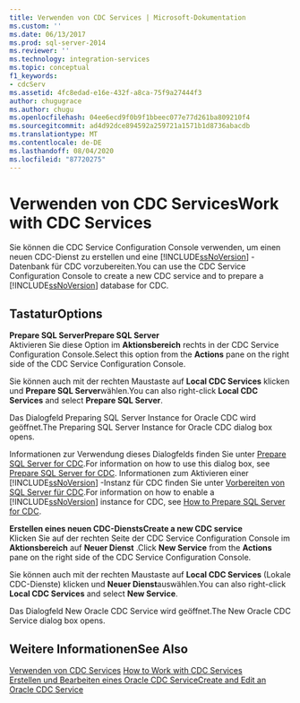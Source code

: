```yaml
---
title: Verwenden von CDC Services | Microsoft-Dokumentation
ms.custom: ''
ms.date: 06/13/2017
ms.prod: sql-server-2014
ms.reviewer: ''
ms.technology: integration-services
ms.topic: conceptual
f1_keywords:
- cdcServ
ms.assetid: 4fc8edad-e16e-432f-a8ca-75f9a27444f3
author: chugugrace
ms.author: chugu
ms.openlocfilehash: 04ee6ecd9f0b9f1bbeec077e77d261ba809210f4
ms.sourcegitcommit: ad4d92dce894592a259721a1571b1d8736abacdb
ms.translationtype: MT
ms.contentlocale: de-DE
ms.lasthandoff: 08/04/2020
ms.locfileid: "87720275"
---
```

# <a name="work-with-cdc-services"></a><span data-ttu-id="cc161-102">Verwenden von CDC Services</span><span class="sxs-lookup"><span data-stu-id="cc161-102">Work with CDC Services</span></span>
  <span data-ttu-id="cc161-103">Sie können die CDC Service Configuration Console verwenden, um einen neuen CDC-Dienst zu erstellen und eine [!INCLUDE[ssNoVersion](../../includes/ssnoversion-md.md)] -Datenbank für CDC vorzubereiten.</span><span class="sxs-lookup"><span data-stu-id="cc161-103">You can use the CDC Service Configuration Console to create a new CDC service and to prepare a [!INCLUDE[ssNoVersion](../../includes/ssnoversion-md.md)] database for CDC.</span></span>  
  
## <a name="options"></a><span data-ttu-id="cc161-104">Tastatur</span><span class="sxs-lookup"><span data-stu-id="cc161-104">Options</span></span>  
 <span data-ttu-id="cc161-105">**Prepare SQL Server**</span><span class="sxs-lookup"><span data-stu-id="cc161-105">**Prepare SQL Server**</span></span>  
 <span data-ttu-id="cc161-106">Aktivieren Sie diese Option im **Aktionsbereich** rechts in der CDC Service Configuration Console.</span><span class="sxs-lookup"><span data-stu-id="cc161-106">Select this option from the **Actions** pane on the right side of the CDC Service Configuration Console.</span></span>  
  
 <span data-ttu-id="cc161-107">Sie können auch mit der rechten Maustaste auf **Local CDC Services** klicken und **Prepare SQL Server**wählen.</span><span class="sxs-lookup"><span data-stu-id="cc161-107">You can also right-click **Local CDC Services** and select **Prepare SQL Server**.</span></span>  
  
 <span data-ttu-id="cc161-108">Das Dialogfeld Preparing SQL Server Instance for Oracle CDC wird geöffnet.</span><span class="sxs-lookup"><span data-stu-id="cc161-108">The Preparing SQL Server Instance for Oracle CDC dialog box opens.</span></span>  
  
 <span data-ttu-id="cc161-109">Informationen zur Verwendung dieses Dialogfelds finden Sie unter [Prepare SQL Server for CDC](prepare-sql-server-for-cdc.md).</span><span class="sxs-lookup"><span data-stu-id="cc161-109">For information on how to use this dialog box, see [Prepare SQL Server for CDC](prepare-sql-server-for-cdc.md).</span></span> <span data-ttu-id="cc161-110">Informationen zum Aktivieren einer [!INCLUDE[ssNoVersion](../../includes/ssnoversion-md.md)] -Instanz für CDC finden Sie unter [Vorbereiten von SQL Server für CDC](how-to-prepare-sql-server-for-cdc.md).</span><span class="sxs-lookup"><span data-stu-id="cc161-110">For information on how to enable a [!INCLUDE[ssNoVersion](../../includes/ssnoversion-md.md)] instance for CDC, see [How to Prepare SQL Server for CDC](how-to-prepare-sql-server-for-cdc.md).</span></span>  
  
 <span data-ttu-id="cc161-111">**Erstellen eines neuen CDC-Diensts**</span><span class="sxs-lookup"><span data-stu-id="cc161-111">**Create a new CDC service**</span></span>  
 <span data-ttu-id="cc161-112">Klicken Sie auf der rechten Seite der CDC Service Configuration Console im **Aktionsbereich** auf **Neuer Dienst** .</span><span class="sxs-lookup"><span data-stu-id="cc161-112">Click **New Service** from the **Actions** pane on the right side of the CDC Service Configuration Console.</span></span>  
  
 <span data-ttu-id="cc161-113">Sie können auch mit der rechten Maustaste auf **Local CDC Services** (Lokale CDC-Dienste) klicken und **Neuer Dienst**auswählen.</span><span class="sxs-lookup"><span data-stu-id="cc161-113">You can also right-click **Local CDC Services** and select **New Service**.</span></span>  
  
 <span data-ttu-id="cc161-114">Das Dialogfeld New Oracle CDC Service wird geöffnet.</span><span class="sxs-lookup"><span data-stu-id="cc161-114">The New Oracle CDC Service dialog box opens.</span></span>  
  
## <a name="see-also"></a><span data-ttu-id="cc161-115">Weitere Informationen</span><span class="sxs-lookup"><span data-stu-id="cc161-115">See Also</span></span>  
 <span data-ttu-id="cc161-116">[Verwenden von CDC Services](work-with-cdc-services.md) </span><span class="sxs-lookup"><span data-stu-id="cc161-116">[How to Work with CDC Services](work-with-cdc-services.md) </span></span>  
 [<span data-ttu-id="cc161-117">Erstellen und Bearbeiten eines Oracle CDC Service</span><span class="sxs-lookup"><span data-stu-id="cc161-117">Create and Edit an Oracle CDC Service</span></span>](create-and-edit-an-oracle-cdc-service.md)  
  
  
